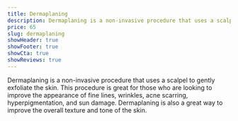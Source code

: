 ```yaml
---
title: Dermaplaning
description: Dermaplaning is a non-invasive procedure that uses a scalpel to gently exfoliate the skin. This procedure is great for those who are looking to improve the appearance of fine lines, wrinkles, acne scarring, hyperpigmentation, and sun damage. Dermaplaning is also a great way to improve the overall texture and tone of the skin.
price: 65
slug: dermaplaning
showHeader: true
showFooter: true
showCta: true
showReviews: true
---
```


Dermaplaning is a non-invasive procedure that uses a scalpel to gently exfoliate the skin. This procedure is great for those who are looking to improve the appearance of fine lines, wrinkles, acne scarring, hyperpigmentation, and sun damage. Dermaplaning is also a great way to improve the overall texture and tone of the skin.
